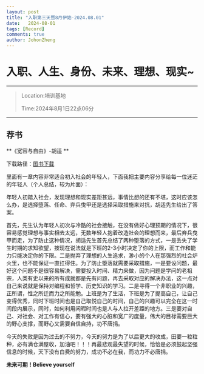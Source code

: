 ```yaml
---
layout: post
title: "入职第三天暨8月伊始-2024.08.01"
date:   2024-08-01
tags: [Record]
comments: true
author: JohonZheng
---
```


# 入职、人生、身份、未来、理想、现实~
---
> Location:培训基地
> 
> Time:2024年8月1日22点06分
---
## 荐书
**《宽容与自由》-胡适 **

下载路径：[图书下载](https://github.com/Johonzheng/johonzheng.github.io/tree/ec0b9e1f1a29eab2caee99cd474312df26625b6c/resource)

里面有一章内容非常适合初入社会的年轻人，下面我把主要内容分享给每一位迷茫的年轻人（个人总结，较为片面）：

年轻人初踏入社会，发现理想和现实差距甚远，事情比想的还有不堪，这时应该怎么办，是选择堕落、任命、弃兵曳甲还是选择采取措施来对抗，胡适先生给出了答案。

首先，先生认为年轻人初次与冷酷的社会接触，在没有做好心理预期的情况下，很容易感觉理想与事实相去太远，无数年轻人抱着改造社会的理想而来，最后弃兵曳甲而走，为了防止这种情况，胡适先生首先总结了两种堕落的方式，一是丢失了学生时期的求知欲望，按现在说法就是下班的2-3小时决定了你的上限，而工作和能力只能决定你的下限。二是抛弃了理想的人生追求，渺小的个人在那强烈的社会炉火里，也不能保证一直扛得住。为了防止堕落就需要采取措施，一是要设问题，最好这个问题不是很容易解决，需要投入时间、精力来做，因为问题是学问的老祖宗，人类有史以来的所有成就都是先有问题，再去采取对应的解决办法，这一点对自己来说就是保持对编程和哲学、历史知识的学习。二是寻得一个非职业的兴趣，正所谓，性之所迁而力之所能勉。上班是为了生活，下班是为了提高自己，让自己变得优秀，同时下班时间也是自己取悦自己的时间，自己的兴趣可以完全在这一时间段内展示，同时，如何利用闲暇时间也是人与人拉开差距的地方。三是要对自己、对社会、对工作有信心，要有强大的心脏和宽广的度量，伟大的目标需要巨大的野心支撑，而野心又需要自信自持，功不唐捐。

今天的失败是因为过去的不努力，今天的努力是为了以后更大的收成，田要一粒粒种，必有满仓满屋收，加油吧！！！再最悲观最失望的时候，恰恰是必须鼓起坚强信息的时候，天下没有白费的努力，成功不必在我，而功力不必唐捐。

**未来可期！Believe yourself**

